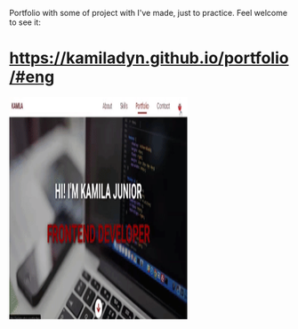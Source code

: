 Portfolio with some of project with I've made, just to practice.
Feel welcome to see it:

# https://kamiladyn.github.io/portfolio/#eng

<img src="./demo/demo.gif" width="320" height="400" />
